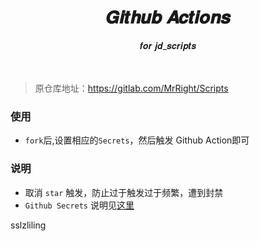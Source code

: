 <div align='center'>
<h1>𝑮𝒊𝒕𝒉𝒖𝒃 𝑨𝒄𝒕𝒊𝒐𝒏𝒔 </h1>𝒇𝒐𝒓 𝒋𝒅_𝒔𝒄𝒓𝒊𝒑𝒕𝒔
</div>
<br >
<br >

>原仓库地址：https://gitlab.com/MrRight/Scripts

### 使用
- `fork`后,设置相应的`Secrets`，然后触发 Github Action即可

### 说明


- 取消 `star` 触发，防止过于触发过于频繁，遭到封禁
- `Github Secrets` 说明见[这里](https://gitlab.com/MrRight/Scripts/blob/master/githubAction.md)

 sslzliling
